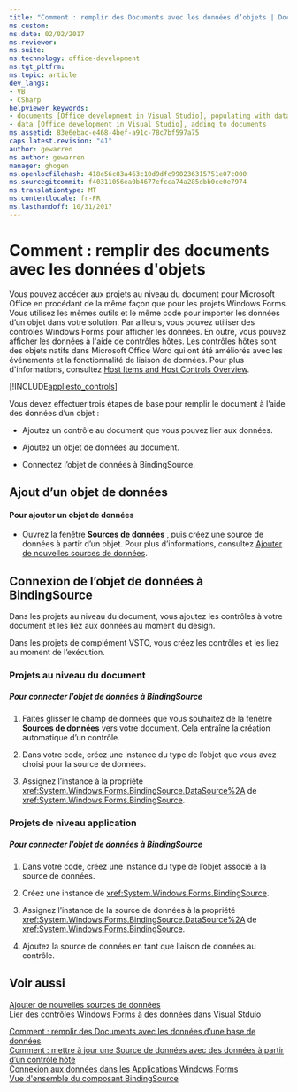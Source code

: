 ```yaml
---
title: "Comment : remplir des Documents avec les données d’objets | Documents Microsoft"
ms.custom: 
ms.date: 02/02/2017
ms.reviewer: 
ms.suite: 
ms.technology: office-development
ms.tgt_pltfrm: 
ms.topic: article
dev_langs:
- VB
- CSharp
helpviewer_keywords:
- documents [Office development in Visual Studio], populating with data
- data [Office development in Visual Studio], adding to documents
ms.assetid: 83e6ebac-e468-4bef-a91c-78c7bf597a75
caps.latest.revision: "41"
author: gewarren
ms.author: gewarren
manager: ghogen
ms.openlocfilehash: 418e56c83a463c10d9dfc990236315751e07c000
ms.sourcegitcommit: f40311056ea0b4677efcca74a285dbb0ce0e7974
ms.translationtype: MT
ms.contentlocale: fr-FR
ms.lasthandoff: 10/31/2017
---
```

# <a name="how-to-populate-documents-with-data-from-objects"></a>Comment : remplir des documents avec les données d'objets
  Vous pouvez accéder aux projets au niveau du document pour Microsoft Office en procédant de la même façon que pour les projets Windows Forms. Vous utilisez les mêmes outils et le même code pour importer les données d’un objet dans votre solution. Par ailleurs, vous pouvez utiliser des contrôles Windows Forms pour afficher les données. En outre, vous pouvez afficher les données à l'aide de contrôles hôtes. Les contrôles hôtes sont des objets natifs dans Microsoft Office Word qui ont été améliorés avec les événements et la fonctionnalité de liaison de données. Pour plus d'informations, consultez [Host Items and Host Controls Overview](../vsto/host-items-and-host-controls-overview.md).  
  
 [!INCLUDE[appliesto_controls](../vsto/includes/appliesto-controls-md.md)]  
  
 Vous devez effectuer trois étapes de base pour remplir le document à l’aide des données d’un objet :  
  
-   Ajoutez un contrôle au document que vous pouvez lier aux données.  
  
-   Ajoutez un objet de données au document.  
  
-   Connectez l’objet de données à BindingSource.   
  
## <a name="adding-a-data-object"></a>Ajout d’un objet de données  
  
#### <a name="to-add-a-data-object"></a>Pour ajouter un objet de données  
  
-   Ouvrez la fenêtre **Sources de données** , puis créez une source de données à partir d’un objet. Pour plus d’informations, consultez [Ajouter de nouvelles sources de données](/visualstudio/data-tools/add-new-data-sources).  
  
## <a name="connecting-the-data-object-to-the-bindingsource"></a>Connexion de l’objet de données à BindingSource  
 Dans les projets au niveau du document, vous ajoutez les contrôles à votre document et les liez aux données au moment du design.  
  
 Dans les projets de complément VSTO, vous créez les contrôles et les liez au moment de l’exécution.  
  
### <a name="document-level-projects"></a>Projets au niveau du document  
  
##### <a name="to-connect-the-data-object-to-the-bindingsource"></a>Pour connecter l’objet de données à BindingSource  
  
1.  Faites glisser le champ de données que vous souhaitez de la fenêtre **Sources de données** vers votre document. Cela entraîne la création automatique d’un contrôle.  
  
2.  Dans votre code, créez une instance du type de l’objet que vous avez choisi pour la source de données.  
  
3.  Assignez l’instance à la propriété <xref:System.Windows.Forms.BindingSource.DataSource%2A> de <xref:System.Windows.Forms.BindingSource>.  
  
### <a name="application-level-projects"></a>Projets de niveau application  
  
##### <a name="to-connect-the-data-object-to-the-bindingsource"></a>Pour connecter l’objet de données à BindingSource  
  
1.  Dans votre code, créez une instance du type de l’objet associé à la source de données.  
  
2.  Créez une instance de <xref:System.Windows.Forms.BindingSource>.  
  
3.  Assignez l’instance de la source de données à la propriété <xref:System.Windows.Forms.BindingSource.DataSource%2A> de <xref:System.Windows.Forms.BindingSource>.  
  
4.  Ajoutez la source de données en tant que liaison de données au contrôle.  
  
## <a name="see-also"></a>Voir aussi  
 
 [Ajouter de nouvelles sources de données](/visualstudio/data-tools/add-new-data-sources)   
 [Lier des contrôles Windows Forms à des données dans Visual Stduio](/visualstudio/data-tools/bind-windows-forms-controls-to-data-in-visual-studio)
 
 [Comment : remplir des Documents avec les données d’une base de données](../vsto/how-to-populate-documents-with-data-from-a-database.md)   
 [Comment : mettre à jour une Source de données avec des données à partir d’un contrôle hôte](../vsto/how-to-update-a-data-source-with-data-from-a-host-control.md)   
 [Connexion aux données dans les Applications Windows Forms](/visualstudio/data-tools/connecting-to-data-in-windows-forms-applications)   
 [Vue d'ensemble du composant BindingSource](/dotnet/framework/winforms/controls/bindingsource-component-overview)  
  
  